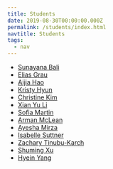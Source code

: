 ```yaml
---
title: Students
date: 2019-08-30T00:00:00.000Z
permalink: /students/index.html
navtitle: Students
tags:
  - nav
---
```


- [Sunayana Bali](https://sunayanabali.github.io/)
- [Elias Grau](https://eliasgrau.github.io/)
- [Aijia Hao](https://aiijjiia.github.io/)
- [Kristy Hyun](https://kristyx418.github.io/)
- [Christine Kim](https://christinecykim.github.io/)
- [Xian Yu Li](https://xianyu-li.github.io/)
- [Sofia Martin](https://sofia-martin.github.io/)
- [Arman McLean](https://arman154.github.io/)
- [Ayesha Mirza](https://ayeshamirza14.github.io/)
- [Isabelle Suttner](https://sutti554.github.io/)
- [Zachary Tinubu-Karch](https://ztinubu.github.io/)
- [Shuming Xu](https://summmiii.github.io/)
- [Hyein Yang](https://nmmdr.github.io/)


<!-- 
Sunayana Bali
Elias Grau
Aijia Hao
Kristy Hyun
Christine Kim
Xian Yu Li xianyu
Sofia Martin sofia
Arman McLean
Ayesha Mirza
Isabelle Suttner
Zachary Tinubu-Karch
Shuming Xu
Hyein Yang
 -->